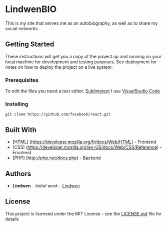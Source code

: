 # LindwenBIO

This is my site that serves me as an autobiography, as well as to share my social networks.

## Getting Started

These instructions will get you a copy of the project up and running on your local machine for development and testing purposes. See deployment for notes on how to deploy the project on a live system.

### Prerequisites

To edit the files you need a text editor.
[Sublimetext](https://www.sublimetext.com/3)
I use [VisualStudio Code](https://code.visualstudio.com/download)

### Installing

```
git clone https://github.com/facebook/react.git
```

## Built With

* [HTML] (https://developer.mozilla.org/fr/docs/Web/HTML) - Frontend
* [CSS] (https://developer.mozilla.org/en-US/docs/Web/CSS/Reference) - Frontend
* [PHP] (http://php.net/docs.php) - Backend

## Authors

* **Lindwen** - *Initial work* - [Lindwen](https://github.com/Lindwen)

## License

This project is licensed under the MIT License - see the [LICENSE.md](LICENSE.md) file for details
